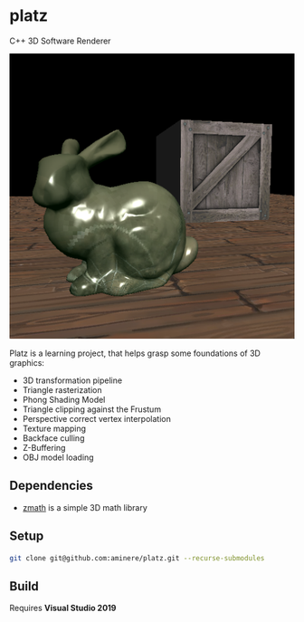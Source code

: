 # platz

C++ 3D Software Renderer

![Thumbnail](https://raw.githubusercontent.com/aminere/platz/master/media/screenshot.png)

Platz is a learning project, that helps grasp some foundations of 3D graphics:
* 3D transformation pipeline
* Triangle rasterization
* Phong Shading Model
* Triangle clipping against the Frustum
* Perspective correct vertex interpolation
* Texture mapping
* Backface culling
* Z-Buffering
* OBJ model loading

## Dependencies
* [zmath](https://github.com/aminere/zmath) is a simple 3D math library

## Setup
```bash
git clone git@github.com:aminere/platz.git --recurse-submodules
```

## Build
Requires **Visual Studio 2019**
